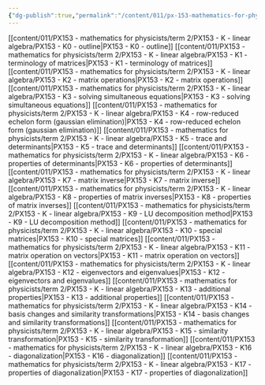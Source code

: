 ```yaml
---
{"dg-publish":true,"permalink":"/content/011/px-153-mathematics-for-physicists/term-2/px-153-k-linear-algebra/k-linear-algebra/","created":"2024-10-01T18:27:09.366+01:00","updated":"2024-11-26T19:39:54.463+00:00"}
---
```


[[content/011/PX153 - mathematics for physicists/term 2/PX153 - K - linear algebra/PX153 - K0 - outline\|PX153 - K0 - outline]]
[[content/011/PX153 - mathematics for physicists/term 2/PX153 - K - linear algebra/PX153 - K1 - terminology of matrices\|PX153 - K1 - terminology of matrices]]
[[content/011/PX153 - mathematics for physicists/term 2/PX153 - K - linear algebra/PX153 - K2 - matrix operations\|PX153 - K2 - matrix operations]]
[[content/011/PX153 - mathematics for physicists/term 2/PX153 - K - linear algebra/PX153 - K3 - solving simultaneous equations\|PX153 - K3 - solving simultaneous equations]]
[[content/011/PX153 - mathematics for physicists/term 2/PX153 - K - linear algebra/PX153 - K4 - row-reduced echelon form (gaussian elimination)\|PX153 - K4 - row-reduced echelon form (gaussian elimination)]]
[[content/011/PX153 - mathematics for physicists/term 2/PX153 - K - linear algebra/PX153 - K5 - trace and determinants\|PX153 - K5 - trace and determinants]]
[[content/011/PX153 - mathematics for physicists/term 2/PX153 - K - linear algebra/PX153 - K6 - properties of determinants\|PX153 - K6 - properties of determinants]]
[[content/011/PX153 - mathematics for physicists/term 2/PX153 - K - linear algebra/PX153 - K7 - matrix inverse\|PX153 - K7 - matrix inverse]]
[[content/011/PX153 - mathematics for physicists/term 2/PX153 - K - linear algebra/PX153 - K8 - properties of matrix inverses\|PX153 - K8 - properties of matrix inverses]]
[[content/011/PX153 - mathematics for physicists/term 2/PX153 - K - linear algebra/PX153 - K9 - LU decomposition method\|PX153 - K9 - LU decomposition method]]
[[content/011/PX153 - mathematics for physicists/term 2/PX153 - K - linear algebra/PX153 - K10 - special matrices\|PX153 - K10 - special matrices]]
[[content/011/PX153 - mathematics for physicists/term 2/PX153 - K - linear algebra/PX153 - K11 - matrix operation on vectors\|PX153 - K11 - matrix operation on vectors]]
[[content/011/PX153 - mathematics for physicists/term 2/PX153 - K - linear algebra/PX153 - K12 - eigenvectors and eigenvalues\|PX153 - K12 - eigenvectors and eigenvalues]]
[[content/011/PX153 - mathematics for physicists/term 2/PX153 - K - linear algebra/PX153 - K13 - additional properties\|PX153 - K13 - additional properties]]
[[content/011/PX153 - mathematics for physicists/term 2/PX153 - K - linear algebra/PX153 - K14 - basis changes and similarity transformations\|PX153 - K14 - basis changes and similarity transformations]]
[[content/011/PX153 - mathematics for physicists/term 2/PX153 - K - linear algebra/PX153 - K15 - similarity transformation\|PX153 - K15 - similarity transformation]]
[[content/011/PX153 - mathematics for physicists/term 2/PX153 - K - linear algebra/PX153 - K16 - diagonalization\|PX153 - K16 - diagonalization]]
[[content/011/PX153 - mathematics for physicists/term 2/PX153 - K - linear algebra/PX153 - K17 - properties of diagonalization\|PX153 - K17 - properties of diagonalization]]
